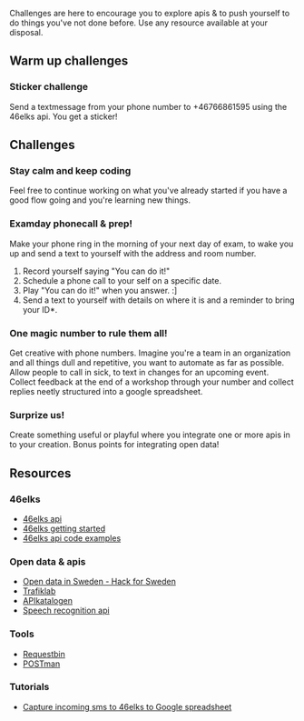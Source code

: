 Challenges are here to encourage you to explore apis & to push yourself to do things you've not done before. Use any resource available at your disposal.

## Warm up challenges
### Sticker challenge
Send a textmessage from your phone number to +46766861595 using the 46elks api. You get a sticker!


## Challenges

### Stay calm and keep coding
Feel free to continue working on what you've already started if you have a good flow going and you're learning new things.

### Examday phonecall & prep!
Make your phone ring in the morning of your next day of exam, to wake you up and send a text to yourself with the address and room number.
1. Record yourself saying "You can do it!" 
2. Schedule a phone call to your self on a specific date. 
3. Play "You can do it!" when you answer. :]
4. Send a text to yourself with details on where it is and a reminder to bring your ID*.

### One magic number to rule them all!
Get creative with phone numbers. Imagine you're a team in an organization and all things dull and repetitive, you want to automate as far as possible. Allow people to call in sick, to text in changes for an upcoming event. Collect feedback at the end of a workshop through your number and collect replies neetly structured into a google spreadsheet. 

### Surprize us! 
Create something useful or playful where you integrate one or more apis in to your creation. 
Bonus points for integrating open data!

## Resources
### 46elks
* [46elks api](http://46elks.com/)
* [46elks getting started](https://github.com/46elks/46elks-getting-started)
* [46elks api code examples](https://github.com/46elks/46elks-getting-started/tree/master/code-examples)

### Open data & apis
* [Open data in Sweden - Hack for Sweden](http://hackforsweden.se/sv/data/)
* [Trafiklab](https://www.trafiklab.se/)
* [APIkatalogen](http://apikatalogen.se/)
* [Speech recognition api](https://cloud.google.com/speech/)

### Tools
* [Requestbin](https://requestb.in/)
* [POSTman](https://www.getpostman.com/)


### Tutorials
* [Capture incoming sms to 46elks to Google spreadsheet](https://medium.com/46-thoughts/receive-sms-into-google-spreadsheet-435b51393493)
